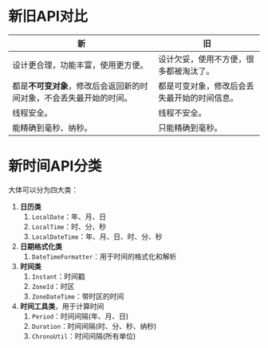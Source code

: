# 新旧API对比

| 新                                                           | 旧                                           |
| ------------------------------------------------------------ | -------------------------------------------- |
| 设计更合理，功能丰富，使用更方便。                           | 设计欠妥，使用不方便，很多都被淘汰了。       |
| 都是**不可变对象**，修改后会返回新的时间对象，不会丢失最开始的时间。 | 都是可变对象，修改后会丢失最开始的时间信息。 |
| 线程安全。                                                   | 线程不安全。                                 |
| 能精确到毫秒、纳秒。                                         | 只能精确到毫秒。                             |



# 新时间API分类

大体可以分为四大类：

1. **日历类**
   1. `LocalDate`：年、月、日
   2. `LocalTime`：时、分、秒
   3. `LocalDateTime`：年、月、日、时、分、秒
2. **日期格式化类**
   1. `DateTimeFormatter`：用于时间的格式化和解析
3. **时间类**
   1. `Instant`：时间戳
   2. `ZoneId`：时区
   3. `ZoneDateTime`：带时区的时间
4. **时间工具类**，用于计算时间
   1. `Period`：时间间隔(年、月、日)
   2. `Duration`：时间间隔(时、分、秒、纳秒)
   3. `ChronoUtil`：时间间隔(所有单位)